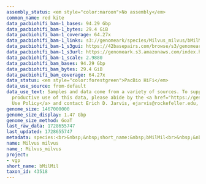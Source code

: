 ```yaml
---
assembly_status: <em style="color:maroon">No assembly</em>
common_name: red kite
data_pacbiohifi_bam-1_bases: 94.29 Gbp
data_pacbiohifi_bam-1_bytes: 29.4 GiB
data_pacbiohifi_bam-1_coverage: 64.27x
data_pacbiohifi_bam-1_links: s3://genomeark/species/Milvus_milvus/bMilMil1/genomic_data/pacbio_hifi/<br>
data_pacbiohifi_bam-1_s3gui: https://42basepairs.com/browse/s3/genomeark/species/Milvus_milvus/bMilMil1/genomic_data/pacbio_hifi/
data_pacbiohifi_bam-1_s3url: https://genomeark.s3.amazonaws.com/index.html?prefix=species/Milvus_milvus/bMilMil1/genomic_data/pacbio_hifi/
data_pacbiohifi_bam-1_scale: 2.9880
data_pacbiohifi_bam_bases: 94.29 Gbp
data_pacbiohifi_bam_bytes: 29.4 GiB
data_pacbiohifi_bam_coverage: 64.27x
data_status: <em style="color:forestgreen">PacBio HiFi</em>
data_use_source: from-default
data_use_text: Samples and data come from a variety of sources. To support fair and
  productive use of this data, please abide by the <a href="https://genome10k.soe.ucsc.edu/data-use-policies/">Data
  Use Policy</a> and contact Erich D. Jarvis, ejarvis@rockefeller.edu, with any questions.
genome_size: 1467000000
genome_size_display: 1.47 Gbp
genome_size_method: GoaT
last_raw_data: 1728655747
last_updated: 1728655747
metadata: species:<br>&nbsp;&nbsp;short_name:&nbsp;bMilMil<br>&nbsp;&nbsp;name:&nbsp;Milvus&nbsp;milvus<br>&nbsp;&nbsp;taxon_id:&nbsp;43518<br>&nbsp;&nbsp;common_name:&nbsp;red&nbsp;kite<br>&nbsp;&nbsp;order:<br>&nbsp;&nbsp;&nbsp;&nbsp;name:&nbsp;Accipitriformes<br>&nbsp;&nbsp;family:<br>&nbsp;&nbsp;&nbsp;&nbsp;name:&nbsp;Accipitridae<br>&nbsp;&nbsp;individuals:<br>&nbsp;&nbsp;&nbsp;&nbsp;-&nbsp;short_name:&nbsp;bMilMil1<br>&nbsp;&nbsp;&nbsp;&nbsp;&nbsp;&nbsp;biosample_id:&nbsp;SAMEA115765510<br>&nbsp;&nbsp;&nbsp;&nbsp;&nbsp;&nbsp;sex:<br>&nbsp;&nbsp;genome_size:&nbsp;1467000000<br>&nbsp;&nbsp;genome_size_method:&nbsp;GoaT<br>&nbsp;&nbsp;project:&nbsp;[&nbsp;vgp&nbsp;]<br>
name: Milvus milvus
name_: Milvus_milvus
project:
- vgp
short_name: bMilMil
taxon_id: 43518
---
```

